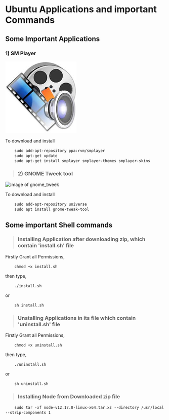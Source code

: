 # Ubuntu Applications and important Commands

## Some Important Applications

### 1) SM Player
![image of smplayer](./img/smplayer.jpeg)

To download and install
```
    sudo add-apt-repository ppa:rvm/smplayer 
	sudo apt-get update 
	sudo apt-get install smplayer smplayer-themes smplayer-skins
```

> ### 2) GNOME Tweek tool
![image of gnome_tweek](./img/sm)

To download and install
```
    sudo add-apt-repository universe
   	sudo apt install gnome-tweak-tool
```

## Some important Shell commands  

> ### Installing Application after downloading zip, which contain 'install.sh' file 

Firstly Grant all Permissions,

```
    chmod +x install.sh
```
then type,
```
    ./install.sh
```
or
```
    sh install.sh	
```	
> ### Unstalling Applications in its file which contain 'uninstall.sh' file 

Firstly Grant all Permissions,

```
    chmod +x uninstall.sh
```
then type,
```
    ./uninstall.sh
```
or
```
    sh uninstall.sh	
```	
> ### Installing Node from Downloaded zip file
```
    sudo tar -xf node-v12.17.0-linux-x64.tar.xz --directory /usr/local --strip-components 1
```